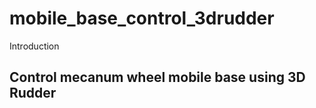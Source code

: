 mobile_base_control_3drudder
============================

Introduction
## Control mecanum wheel mobile base using 3D Rudder

